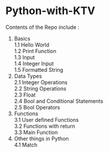 # Python-with-KTV

Contents of the Repo include :<br>

1. Basics<br>
   1.1 Hello World<br>
   1.2 Print Function<br>
   1.3 Input<br>
   1.4 Integer Input<br>
   1.5 Formatted String<br>
2. Data Types<br>
   2.1 Integer Operations<br>
   2.2 String Operations<br>
   2.3 Float<br>
   2.4 Bool and Conditional Statements<br>
   2.5 Bool Operators<br>
3. Functions<br>
   3.1 User defined Functions<br>
   3.2 Functions with return<br>
   3.3 Main Function<br>
4. Other things in Python<br>
   4.1 Match<br>
